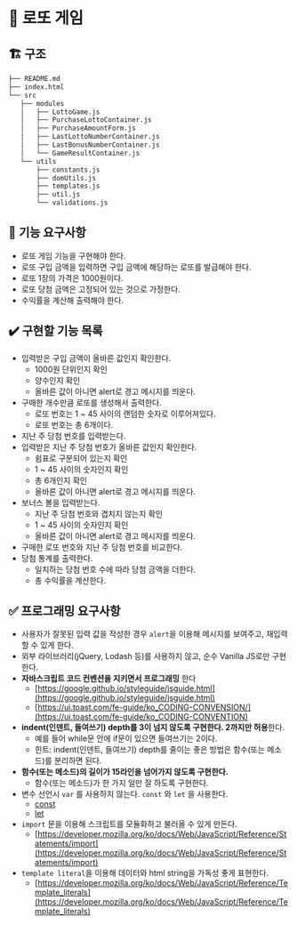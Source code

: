 # 🎱 로또 게임

## 🏗 구조

```sh
├── README.md
├── index.html
└── src
   ├── modules
   │   ├── LottoGame.js
   │   ├── PurchaseLottoContainer.js
   │   ├── PurchaseAmountForm.js
   │   ├── LastLottoNumberContainer.js
   │   ├── LastBonusNumberContainer.js
   │   └── GameResultContainer.js
   └── utils
       ├── constants.js
       ├── domUtils.js
       ├── templates.js
       ├── util.js
       └── validations.js
```

## 🚀 기능 요구사항

- 로또 게임 기능을 구현해야 한다.
- 로또 구입 금액을 입력하면 구입 금액에 해당하는 로또를 발급해야 한다.
- 로또 1장의 가격은 1000원이다.
- 로또 당첨 금액은 고정되어 있는 것으로 가정한다.
- 수익률을 계산해 출력해야 한다.

## ✔️ 구현할 기능 목록

- 입력받은 구입 금액이 올바른 값인지 확인한다.
  - 1000원 단위인지 확인
  - 양수인지 확인
  - 올바른 값이 아니면 alert로 경고 메시지를 띄운다.
- 구매한 개수만큼 로또를 생성해서 출력한다.
  - 로또 번호는 1 ~ 45 사이의 랜덤한 숫자로 이루어져있다.
  - 로또 번호는 총 6개이다.
- 지난 주 당첨 번호를 입력받는다.
- 입력받은 지난 주 당첨 번호가 올바른 값인지 확인한다.
  - 쉼표로 구분되어 있는지 확인
  - 1 ~ 45 사이의 숫자인지 확인
  - 총 6개인지 확인
  - 올바른 값이 아니면 alert로 경고 메시지를 띄운다.
- 보너스 볼을 입력받는다.
  - 지난 주 당첨 번호와 겹치지 않는지 확인
  - 1 ~ 45 사이의 숫자인지 확인
  - 올바른 값이 아니면 alert로 경고 메시지를 띄운다.
- 구매한 로또 번호와 지난 주 당첨 번호를 비교한다.
- 당첨 통계를 출력한다.
  - 일치하는 당첨 번호 수에 따라 당첨 금액을 더한다.
  - 총 수익률을 계산한다.

## ✅ 프로그래밍 요구사항

- 사용자가 잘못된 입력 값을 작성한 경우 `alert`을 이용해 메시지를 보여주고, 재입력할 수 있게 한다.
- 외부 라이브러리(jQuery, Lodash 등)를 사용하지 않고, 순수 Vanilla JS로만 구현한다.
- **자바스크립트 코드 컨벤션을 지키면서 프로그래밍** 한다
  - [https://google.github.io/styleguide/jsguide.html](https://google.github.io/styleguide/jsguide.html)
  - [https://ui.toast.com/fe-guide/ko_CODING-CONVENSION/](https://ui.toast.com/fe-guide/ko_CODING-CONVENTION)
- **indent(인덴트, 들여쓰기) depth를 3이 넘지 않도록 구현한다. 2까지만 허용**한다.
  - 예를 들어 while문 안에 if문이 있으면 들여쓰기는 2이다.
  - 힌트: indent(인덴트, 들여쓰기) depth를 줄이는 좋은 방법은 함수(또는 메소드)를 분리하면 된다.
- **함수(또는 메소드)의 길이가 15라인을 넘어가지 않도록 구현한다.**
  - 함수(또는 메소드)가 한 가지 일만 잘 하도록 구현한다.
- 변수 선언시 `var` 를 사용하지 않는다. `const` 와 `let` 을 사용한다.
  - [const](https://developer.mozilla.org/ko/docs/Web/JavaScript/Reference/Statements/const)
  - [let](https://developer.mozilla.org/ko/docs/Web/JavaScript/Reference/Statements/let)
- `import` 문을 이용해 스크립트를 모듈화하고 불러올 수 있게 만든다.
  - [https://developer.mozilla.org/ko/docs/Web/JavaScript/Reference/Statements/import](https://developer.mozilla.org/ko/docs/Web/JavaScript/Reference/Statements/import)
- `template literal`을 이용해 데이터와 html string을 가독성 좋게 표현한다.
  - [https://developer.mozilla.org/ko/docs/Web/JavaScript/Reference/Template_literals](https://developer.mozilla.org/ko/docs/Web/JavaScript/Reference/Template_literals)
